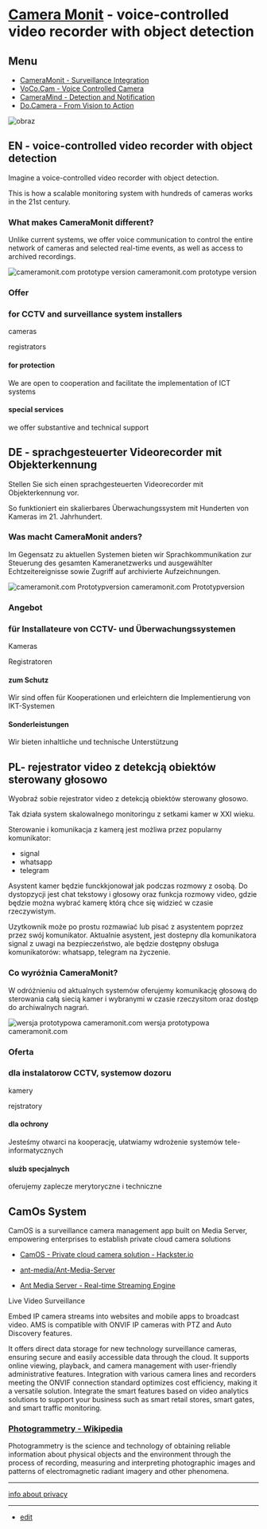 # [Camera Monit](https://www.cameramonit.com/) - voice-controlled video recorder with object detection

## Menu

+ [CameraMonit - Surveillance Integration](http://www.cameramonit.com)
+ [VoCo.Cam - Voice Controlled Camera](http://www.vococam.com)
+ [CameraMind - Detection and Notification](http://www.cameramind.com)
+ [Do.Camera - From Vision to Action](http://www.docamera.com)




![obraz](https://github.com/cameramonit/www/assets/5669657/6ba03f60-11cc-45d3-adae-f5442bdd9864)

## EN - voice-controlled video recorder with object detection

Imagine a voice-controlled video recorder with object detection.

This is how a scalable monitoring system with hundreds of cameras works in the 21st century.


### What makes CameraMonit different?

Unlike current systems, we offer voice communication to control the entire network of cameras and selected real-time events, as well as access to archived recordings.


![cameramonit.com prototype version](https://github.com/cameramonit/www/assets/5669657/1c71e644-2dc9-4152-8ef3-7acb7bc97ef3)
cameramonit.com prototype version


### Offer

### for CCTV and surveillance system installers

cameras

registrators


#### for protection

We are open to cooperation and facilitate the implementation of ICT systems


#### special services

we offer substantive and technical support





## DE - sprachgesteuerter Videorecorder mit Objekterkennung
Stellen Sie sich einen sprachgesteuerten Videorecorder mit Objekterkennung vor.

So funktioniert ein skalierbares Überwachungssystem mit Hunderten von Kameras im 21. Jahrhundert.

### Was macht CameraMonit anders?

Im Gegensatz zu aktuellen Systemen bieten wir Sprachkommunikation zur Steuerung des gesamten Kameranetzwerks und ausgewählter Echtzeitereignisse sowie Zugriff auf archivierte Aufzeichnungen.


![cameramonit.com Prototypversion](https://github.com/cameramonit/www/assets/5669657/1c71e644-2dc9-4152-8ef3-7acb7bc97ef3)
cameramonit.com Prototypversion


### Angebot

### für Installateure von CCTV- und Überwachungssystemen

Kameras

Registratoren


#### zum Schutz

Wir sind offen für Kooperationen und erleichtern die Implementierung von IKT-Systemen


#### Sonderleistungen

Wir bieten inhaltliche und technische Unterstützung



## PL- rejestrator video z detekcją obiektów sterowany głosowo

Wyobraź sobie rejestrator video z detekcją obiektów sterowany głosowo.

Tak działa system skalowalnego monitoringu z setkami kamer w XXI wieku.

Sterowanie i komunikacja z kamerą jest możliwa przez popularny komunikator:
+ signal
+ whatsapp
+ telegram
  
Asystent kamer będzie funckkjonował jak podczas rozmowy z osobą.
Do dystopzycji jest chat tekstowy i głosowy oraz funkcja rozmowy video, gdzie będzie można wybrać kamerę którą chce się widzieć w czasie rzeczywistym.

Uzytkownik może po prostu rozmawiać lub pisać z asystentem poprzez przez swój komunikator.
Aktualnie asystent, jest dostepny dla komunikatora signal z uwagi na bezpieczeństwo, ale będzie dostępny obsługa komunikatorów: whatsapp, telegram na życzenie.



### Co wyróżnia CameraMonit?

W odróżnieniu od aktualnych systemów oferujemy komunikację głosową do sterowania całą siecią kamer i wybranymi w czasie rzeczysitom oraz dostęp do archiwalnych nagrań.


![wersja prototypowa cameramonit.com](https://github.com/cameramonit/www/assets/5669657/1c71e644-2dc9-4152-8ef3-7acb7bc97ef3)
wersja prototypowa cameramonit.com


### Oferta 

### dla instalatorow CCTV, systemow dozoru

kamery

rejstratory


#### dla ochrony

Jesteśmy otwarci na kooperację, ułatwiamy wdrożenie systemów tele-informatycznych


#### slużb specjalnych

oferujemy zaplecze merytoryczne i techniczne




## CamOs System

CamOS is a surveillance camera management app built on Media Server, empowering enterprises to establish private cloud camera solutions

+ [CamOS - Private cloud camera solution - Hackster.io](https://www.hackster.io/dmtan/camos-private-cloud-camera-solution-196a7e)
+ [ant-media/Ant-Media-Server](https://github.com/ant-media/Ant-Media-Server/releases)

+ [Ant Media Server - Real-time Streaming Engine](https://antmedia.io/)

Live Video Surveillance

Embed IP camera streams into websites and mobile apps to broadcast video. AMS is compatible with ONVIF IP cameras with PTZ and Auto Discovery features.

It offers direct data storage for new technology surveillance cameras, ensuring secure and easily accessible data through the cloud.
It supports online viewing, playback, and camera management with user-friendly administrative features.
Integration with various camera lines and recorders meeting the ONVIF connection standard optimizes cost efficiency, making it a versatile solution.
Integrate the smart features based on video analytics solutions to support your business such as smart retail stores, smart gates, and smart traffic monitoring.




### [Photogrammetry - Wikipedia](https://en.wikipedia.org/wiki/Photogrammetry)

Photogrammetry is the science and technology of obtaining reliable information about physical objects and the environment through the process of recording, measuring and interpreting photographic images and patterns of electromagnetic radiant imagery and other phenomena.


---
[info about privacy](PRIVACY.md)

---

+ [edit](https://github.com/cameramonit/www/edit/main/README.md)
